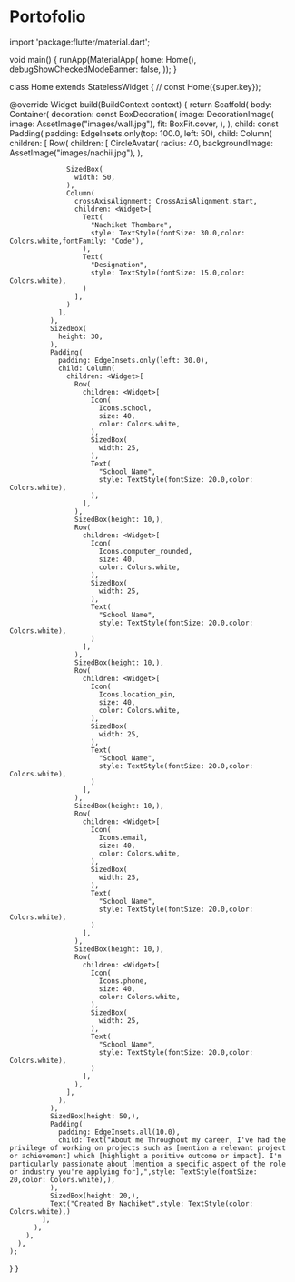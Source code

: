 # Portofolio

import 'package:flutter/material.dart';

void main() {
  runApp(MaterialApp(
    home: Home(),
  debugShowCheckedModeBanner: false, ));
}

class Home extends StatelessWidget {
  // const Home({super.key});

  @override
  Widget build(BuildContext context) {
    return  Scaffold(
      body: Container(
        decoration: const BoxDecoration(
          image: DecorationImage(
            image: AssetImage("images/wall.jpg"),
            fit: BoxFit.cover,
          ),
        ),
        child: const Padding(
          padding: EdgeInsets.only(top: 100.0, left: 50),
          child: Column(
            children: <Widget>[
              Row(
                children: <Widget>[
                  CircleAvatar(
                    radius: 40, backgroundImage: AssetImage("images/nachii.jpg"),
                  ),

                  SizedBox(
                    width: 50,
                  ),
                  Column(
                    crossAxisAlignment: CrossAxisAlignment.start,
                    children: <Widget>[
                      Text(
                        "Nachiket Thombare",
                        style: TextStyle(fontSize: 30.0,color: Colors.white,fontFamily: "Code"),
                      ),
                      Text(
                        "Designation",
                        style: TextStyle(fontSize: 15.0,color: Colors.white),
                      )
                    ],
                  )
                ],
              ),
              SizedBox(
                height: 30,
              ),
              Padding(
                padding: EdgeInsets.only(left: 30.0),
                child: Column(
                  children: <Widget>[
                    Row(
                      children: <Widget>[
                        Icon(
                          Icons.school,
                          size: 40,
                          color: Colors.white,
                        ),
                        SizedBox(
                          width: 25,
                        ),
                        Text(
                          "School Name",
                          style: TextStyle(fontSize: 20.0,color: Colors.white),
                        ),
                      ],
                    ),
                    SizedBox(height: 10,),
                    Row(
                      children: <Widget>[
                        Icon(
                          Icons.computer_rounded,
                          size: 40,
                          color: Colors.white,
                        ),
                        SizedBox(
                          width: 25,
                        ),
                        Text(
                          "School Name",
                          style: TextStyle(fontSize: 20.0,color: Colors.white),
                        )
                      ],
                    ),
                    SizedBox(height: 10,),
                    Row(
                      children: <Widget>[
                        Icon(
                          Icons.location_pin,
                          size: 40,
                          color: Colors.white,
                        ),
                        SizedBox(
                          width: 25,
                        ),
                        Text(
                          "School Name",
                          style: TextStyle(fontSize: 20.0,color: Colors.white),
                        )
                      ],
                    ),
                    SizedBox(height: 10,),
                    Row(
                      children: <Widget>[
                        Icon(
                          Icons.email,
                          size: 40,
                          color: Colors.white,
                        ),
                        SizedBox(
                          width: 25,
                        ),
                        Text(
                          "School Name",
                          style: TextStyle(fontSize: 20.0,color: Colors.white),
                        )
                      ],
                    ),
                    SizedBox(height: 10,),
                    Row(
                      children: <Widget>[
                        Icon(
                          Icons.phone,
                          size: 40,
                          color: Colors.white,
                        ),
                        SizedBox(
                          width: 25,
                        ),
                        Text(
                          "School Name",
                          style: TextStyle(fontSize: 20.0,color: Colors.white),
                        )
                      ],
                    ),
                  ],
                ),
              ),
              SizedBox(height: 50,),
              Padding(
                padding: EdgeInsets.all(10.0),
                child: Text("About me Throughout my career, I've had the privilege of working on projects such as [mention a relevant project or achievement] which [highlight a positive outcome or impact]. I'm particularly passionate about [mention a specific aspect of the role or industry you're applying for],",style: TextStyle(fontSize: 20,color: Colors.white),),
              ),
              SizedBox(height: 20,),
              Text("Created By Nachiket",style: TextStyle(color: Colors.white),)
            ],
          ),
        ),
      ),
    );
  }
}
